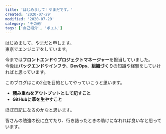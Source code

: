 ```yaml
---
title: 'はじめまして！やまだです。'
created: '2020-07-29'
modified: '2020-07-29'
category: 'その他'
tags: ['自己紹介', 'ポエム']
---
```


はじめまして、やまだと申します。<br>
東京でエンジニアをしています。

今までは**フロントエンド**や**プロジェクトマネージャー**を担当していました。<br>
今後は**バックエンド**や**インフラ**、**DevOps**、**組織づくり**の知識や経験をしていければと思っています。

このブログはこの2点を目的としてやっていこうと思います。
- **積み重ねをアウトプットとして記すこと**
- **GitHubに草を生やすこと**

ほぼ日記になるのかなと思います。

皆さんの勉強の役に立てたり、行き詰ったときの助けになれれば良いなと思っています。
